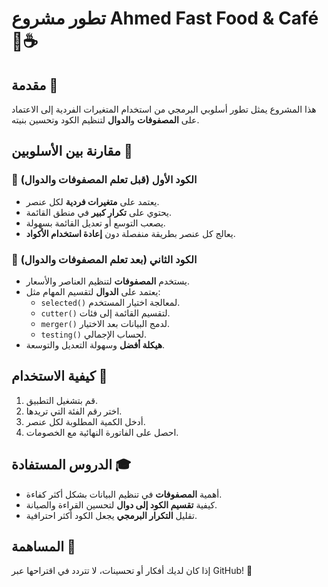 # تطور مشروع Ahmed Fast Food & Café 🍔☕

## مقدمة 📖
هذا المشروع يمثل تطور أسلوبي البرمجي من استخدام المتغيرات الفردية إلى الاعتماد على **المصفوفات** و**الدوال** لتنظيم الكود وتحسين بنيته.

## مقارنة بين الأسلوبين 🔄

### 🔹 الكود الأول (قبل تعلم المصفوفات والدوال)
- يعتمد على **متغيرات فردية** لكل عنصر.
- يحتوي على **تكرار كبير** في منطق القائمة.
- يصعب التوسع أو تعديل القائمة بسهولة.
- يعالج كل عنصر بطريقة منفصلة دون **إعادة استخدام الأكواد**.

### 🔹 الكود الثاني (بعد تعلم المصفوفات والدوال)
- يستخدم **المصفوفات** لتنظيم العناصر والأسعار.
- يعتمد على **الدوال** لتقسيم المهام مثل:
  - `selected()` لمعالجة اختيار المستخدم.
  - `cutter()` لتقسيم القائمة إلى فئات.
  - `merger()` لدمج البيانات بعد الاختيار.
  - `testing()` لحساب الإجمالي.
- **هيكلة أفضل** وسهولة التعديل والتوسعة.

## كيفية الاستخدام 🚀
1. قم بتشغيل التطبيق.
2. اختر رقم الفئة التي تريدها.
3. أدخل الكمية المطلوبة لكل عنصر.
4. احصل على الفاتورة النهائية مع الخصومات.

## الدروس المستفادة 🎓
- أهمية **المصفوفات** في تنظيم البيانات بشكل أكثر كفاءة.
- كيفية **تقسيم الكود إلى دوال** لتحسين القراءة والصيانة.
- تقليل **التكرار البرمجي** يجعل الكود أكثر احترافية.

## المساهمة 🤝
إذا كان لديك أفكار أو تحسينات، لا تتردد في اقتراحها عبر GitHub! 🚀
